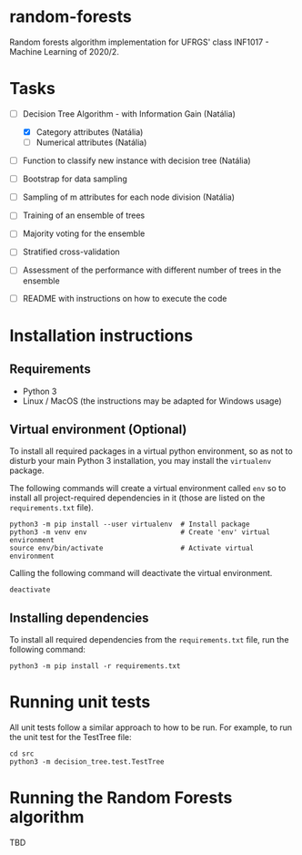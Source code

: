 # random-forests
Random forests algorithm implementation for UFRGS' class INF1017 - Machine Learning of 2020/2.

# Tasks
- [ ] Decision Tree Algorithm - with Information Gain (Natália)
  - [X] Category attributes (Natália)
  - [ ] Numerical attributes (Natália)
- [ ] Function to classify new instance with decision tree (Natália)
- [ ] Bootstrap for data sampling
- [ ] Sampling of m attributes for each node division (Natália)
- [ ] Training of an ensemble of trees
- [ ] Majority voting for the ensemble
- [ ] Stratified cross-validation
- [ ] Assessment of the performance with different number of trees in the ensemble
- [ ] README with instructions on how to execute the code


# Installation instructions

## Requirements
- Python 3
- Linux / MacOS (the instructions may be adapted for Windows usage)

## Virtual environment (Optional)
To install all required packages in a virtual python environment, so as not to disturb your main Python 3 installation, you may install the `virtualenv` package.

The following commands will create a virtual environment called `env` so to install all project-required dependencies in it (those are listed on the `requirements.txt` file).

```shell
python3 -m pip install --user virtualenv  # Install package
python3 -m venv env                       # Create 'env' virtual environment
source env/bin/activate                   # Activate virtual environment
```

Calling the following command will deactivate the virtual environment.

````shell
deactivate
````

## Installing dependencies

To install all required dependencies from the `requirements.txt` file, run the following command:

```shell
python3 -m pip install -r requirements.txt
```

# Running unit tests

All unit tests follow a similar approach to how to be run. For example, to run the unit test for the TestTree file:

````shell
cd src
python3 -m decision_tree.test.TestTree
````

# Running the Random Forests algorithm

TBD